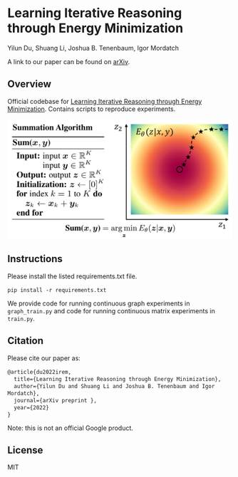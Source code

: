 # Learning Iterative Reasoning through Energy Minimization

Yilun Du, Shuang Li, Joshua B. Tenenbaum, Igor Mordatch

A link to our paper can be found on [arXiv]().

## Overview

Official codebase for [Learning Iterative Reasoning through Energy Minimization]().
Contains scripts to reproduce experiments.

![image info](./architecture.png)

## Instructions

Please install the listed requirements.txt file.

```
pip install -r requirements.txt
```

We provide code for running continuous graph experiments in `graph_train.py` and code for running continuous matrix experiments in `train.py`.

## Citation

Please cite our paper as:

```
@article{du2022irem,
  title={Learning Iterative Reasoning through Energy Minimization},
  author={Yilun Du and Shuang Li and Joshua B. Tenenbaum and Igor Mordatch},
  journal={arXiv preprint },
  year={2022}
}
```

Note: this is not an official Google product.

## License

MIT
